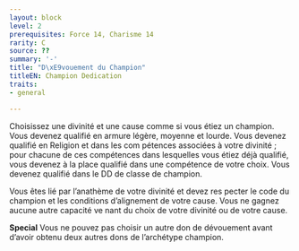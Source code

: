 ```yaml
---
layout: block
level: 2
prerequisites: Force 14, Charisme 14
rarity: C
source: ??
summary: '-'
title: "D\xE9vouement du Champion"
titleEN: Champion Dedication
traits:
- general

---
```


<p>Choisissez une divinité et une cause comme si vous étiez un champion. Vous devenez qualifié en armure légère, moyenne et lourde. Vous devenez qualifié en Religion et dans les com  pétences associées à votre divinité ; pour chacune de ces compétences dans lesquelles vous étiez déjà qualifié, vous devenez à la place qualifié dans une compétence de votre choix. Vous devenez qualifié dans le DD de classe de champion.</p>
<p>Vous êtes lié par l’anathème de votre divinité et devez res  pecter le code du champion et les conditions d’alignement de votre cause. Vous ne gagnez aucune autre capacité ve  nant du choix de votre divinité ou de votre cause.</p>
<p><strong>Special</strong> Vous ne pouvez pas choisir un autre don de dévouement avant d’avoir obtenu deux autres dons de l’archétype champion.</p>
